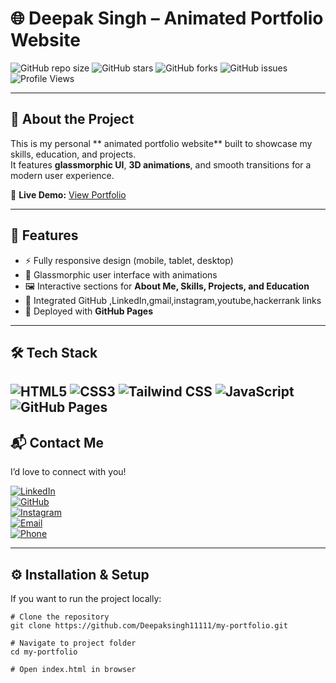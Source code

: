 # 🌐 Deepak Singh –  Animated Portfolio Website  

![GitHub repo size](https://img.shields.io/github/repo-size/Deepaksingh11111/my-portfolio?color=blue&style=flat-square)
![GitHub stars](https://img.shields.io/github/stars/Deepaksingh11111/my-portfolio?style=flat-square)
![GitHub forks](https://img.shields.io/github/forks/Deepaksingh11111/my-portfolio?style=flat-square)
![GitHub issues](https://img.shields.io/github/issues/Deepaksingh11111/my-portfolio?style=flat-square)
![Profile Views](https://komarev.com/ghpvc/?username=Deepaksingh11111&color=brightgreen)

---

## 📌 About the Project  
This is my personal **  animated portfolio website** built to showcase my skills, education, and projects.  
It features **glassmorphic UI**, **3D animations**, and smooth transitions for a modern user experience.  

🔗 **Live Demo:** [View Portfolio](https://deepaksinghportfolio1.netlify.app/)  

---

## 🚀 Features  
- ⚡ Fully responsive design (mobile, tablet, desktop)  
- 🎨 Glassmorphic user interface with animations  
- 🖼️ Interactive sections for **About Me, Skills, Projects, and Education**  
- 🔗 Integrated GitHub ,LinkedIn,gmail,instagram,youtube,hackerrank links  
- 📂 Deployed with **GitHub Pages**  

---

## 🛠️ Tech Stack  

![HTML5](https://img.shields.io/badge/HTML5-E34F26?style=flat-square&logo=html5&logoColor=white)
![CSS3](https://img.shields.io/badge/CSS3-1572B6?style=flat-square&logo=css3&logoColor=white)
![Tailwind CSS](https://img.shields.io/badge/Tailwind_CSS-38B2AC?style=flat-square&logo=tailwind-css&logoColor=white)
![JavaScript](https://img.shields.io/badge/JavaScript-F7DF1E?style=flat-square&logo=javascript&logoColor=black)
![GitHub Pages](https://img.shields.io/badge/GitHub_Pages-181717?style=flat-square&logo=github&logoColor=white)
---

## 📬 Contact Me  

I’d love to connect with you!  

[![LinkedIn](https://img.shields.io/badge/LinkedIn-Deepak%20Singh-blue?style=flat-square&logo=linkedin)](https://www.linkedin.com/in/deepaksingh)  
[![GitHub](https://img.shields.io/badge/GitHub-Deepaksingh11111-black?style=flat-square&logo=github)](https://github.com/Deepaksingh11111)  
[![Instagram](https://img.shields.io/badge/Instagram-@deepaksinghmahalwar-E4405F?style=flat-square&logo=instagram&logoColor=white)](https://instagram.com/deepaksinghmahalwar)  
[![Email](https://img.shields.io/badge/Email-deepaksinghmahalwar.2021@gmail.com-red?style=flat-square&logo=gmail&logoColor=white)](mailto:deepaksinghmahalwar.2021@gmail.com)  
[![Phone](https://img.shields.io/badge/Phone-%2B91--6398267378-brightgreen?style=flat-square&logo=whatsapp&logoColor=white)](tel:+916398267378)  


---

## ⚙️ Installation & Setup  

If you want to run the project locally:  

```terminal
# Clone the repository
git clone https://github.com/Deepaksingh11111/my-portfolio.git

# Navigate to project folder
cd my-portfolio

# Open index.html in browser


